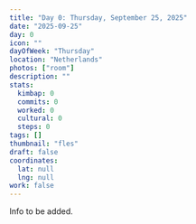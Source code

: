 ```yaml
---
title: "Day 0: Thursday, September 25, 2025"
date: "2025-09-25"
day: 0
icon: ""
dayOfWeek: "Thursday"
location: "Netherlands"
photos: ["room"]
description: ""
stats:
  kimbap: 0
  commits: 0
  worked: 0
  cultural: 0
  steps: 0
tags: []
thumbnail: "fles"
draft: false
coordinates:
  lat: null
  lng: null
work: false
---
```


Info to be added.